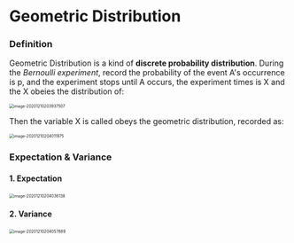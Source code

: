 # Geometric Distribution
### Definition

Geometric Distribution is a kind of **discrete probability distribution**. During the *Bernoulli experiment*, record the probability of the event A's occurrence is p, and the experiment stops until A occurs, the experiment times is X and the X obeies the distribution of:

<img src="/Users/organicsoul/Library/Application Support/typora-user-images/image-20201210203937507.png" alt="image-20201210203937507" style="zoom:50%;" />

Then the variable X is called obeys the geometric distribution, recorded as:

<img src="/Users/organicsoul/Library/Application Support/typora-user-images/image-20201210204011975.png" alt="image-20201210204011975" style="zoom:50%;" />

### Expectation & Variance

#### 1. Expectation

<img src="/Users/organicsoul/Library/Application Support/typora-user-images/image-20201210204036138.png" alt="image-20201210204036138" style="zoom:50%;" />

#### 2. Variance

<img src="/Users/organicsoul/Library/Application Support/typora-user-images/image-20201210204057889.png" alt="image-20201210204057889" style="zoom:50%;" />

